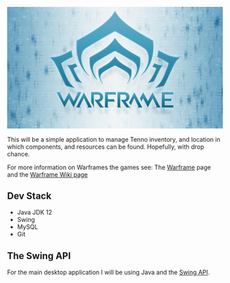 <!-- Title -->
![# Tenno Managament System](/Resources/warframe.jpg)

This will be a simple application to manage Tenno inventory,
and location in which components, and resources can be found.
Hopefully, with drop chance.

For more information on Warframes the games see: 
The [Warframe](https://www.warframe.com/) page and
the [Warframe Wiki page](https://en.wikipedia.org/wiki/Warframe)

## Dev Stack

* Java JDK 12
* Swing
* MySQL
* Git 

## The Swing API
For the main desktop application I will be using Java and 
the [Swing API](https://en.wikipedia.org/wiki/Swing_(Java)).